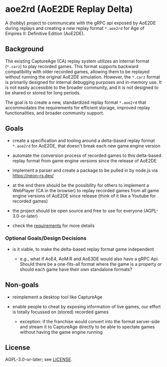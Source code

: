 # aoe2rd (AoE2DE Replay Delta)

A (hobby) project to communicate with the gRPC api exposed by AoE2DE during
replays and creating a new replay format `*.aoe2rd` for Age of Empires II:
Definitive Edition (AoE2DE).

## Background

The existing CaptureAge (CA) replay system utilizes an internal format
(`*.carz`) to play recorded games. This format supports backward compatibility
with older recorded games, allowing them to be replayed without running the
original AoE2DE simulation. However, the `*.carz` format is primarily designed
for internal debugging purposes and in-memory use. It is not easily accessible
to the broader community, and it is not designed to be shared or stored for long
periods.

The goal is to create a new, standardized replay format `*.aoe2rd` that
accommodates the requirements for efficient storage, improved replay
functionalities, and broader community support.

## Goals

- create a specification and tooling around a delta-based replay format
  `*.aoe2rd` for AoE2DE, that doesn't break each new game engine version

- automate the conversion process of recorded games to this delta-based replay
  format from game engine versions since the release of AoE2DE

- implement a parser and create a package to be pulled in by node.js via
  <https://neon-rs.dev/>

- at the end there should be the possibility for others to implement a WebPlayer
  (CA in the browser) to replay recorded games from all game engine versions of
  AoE2DE since release (think of it like a Youtube for recorded games)

- the project should be open source and free to use for everyone
  (AGPL-3.0-or-later)

- check the [requirements](./docs/requirements.md) for more details

### Optional Goals/Design Decisions

- is it viable, to make the delta-based replay format game independent

  - e.g., what if AoE4, AoM:R and AoE3DE would also have a gRPC Api. Should
    there be a one-fits-all format where the game is a property or should each
    game have their own standalone formats?

## Non-goals

- reimplement a desktop tool like CaptureAge

- enable people to cheat by exposing information of live games, our effort is
  totally focussed on (stored) recorded games

  - exception: if the franchise would convert into the format server-side and
    stream it to CaptureAge directly to be able to spectate games without having
    the game engine running

## License

AGPL-3.0-or-later; see [LICENSE](./LICENSE).
